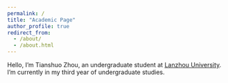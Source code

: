 ```yaml
---
permalink: /
title: "Academic Page"
author_profile: true
redirect_from: 
  - /about/
  - /about.html
---
```




Hello, I’m Tianshuo Zhou, an undergraduate student at [Lanzhou University](https://www.lzu.edu.cn/). I’m currently in my third year of undergraduate studies.
